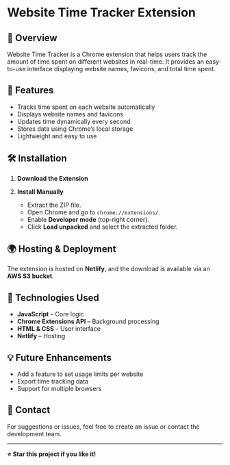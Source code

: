 # Website Time Tracker Extension  

## 📌 Overview  
Website Time Tracker is a Chrome extension that helps users track the amount of time spent on different websites in real-time. It provides an easy-to-use interface displaying website names, favicons, and total time spent.

## 🚀 Features  
- Tracks time spent on each website automatically  
- Displays website names and favicons  
- Updates time dynamically every second  
- Stores data using Chrome’s local storage  
- Lightweight and easy to use  

## 🛠 Installation  
1. **Download the Extension**  
 
2. **Install Manually**  
   - Extract the ZIP file.  
   - Open Chrome and go to `chrome://extensions/`.  
   - Enable **Developer mode** (top-right corner).  
   - Click **Load unpacked** and select the extracted folder.  

## 🌍 Hosting & Deployment  
The extension is hosted on **Netlify**, and the download is available via an **AWS S3 bucket**.

## 🔧 Technologies Used  
- **JavaScript** – Core logic  
- **Chrome Extensions API** – Background processing  
- **HTML & CSS** – User interface  
- **Netlify** – Hosting  

## 💡 Future Enhancements  
- Add a feature to set usage limits per website  
- Export time tracking data  
- Support for multiple browsers  

## 📩 Contact  
For suggestions or issues, feel free to create an issue or contact the development team.  

---

**⭐ Star this project if you like it!**  
